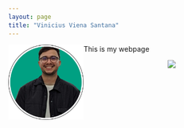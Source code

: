 ```yaml
---
layout: page
title: "Vinicius Viena Santana"
---
```

<img align="left" src="foto_new_circ.png" style="width: 30%; height: auto;">

This is my webpage

<center><img src="home.png"></center>
  
